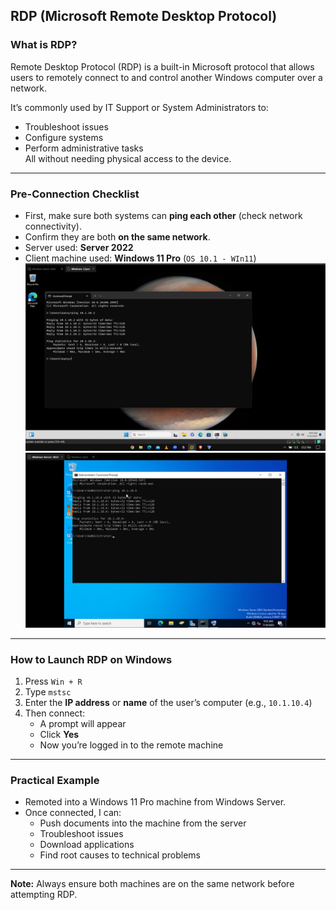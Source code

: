## RDP (Microsoft Remote Desktop Protocol)

### What is RDP?

Remote Desktop Protocol (RDP) is a built-in Microsoft protocol that allows users to remotely connect to and control another Windows computer over a network.  

It’s commonly used by IT Support or System Administrators to:
- Troubleshoot issues
- Configure systems  
- Perform administrative tasks  
All without needing physical access to the device.

---
### Pre-Connection Checklist
- First, make sure both systems can **ping each other** (check network connectivity).
- Confirm they are both **on the same network**.
- Server used: **Server 2022**
- Client machine used: **Windows 11 Pro** (`OS 10.1 - WIn11`)
![Screenshot](images/screenshot352.jpg)
![Screenshot](images/screenshot353.jpg)

---
### How to Launch RDP on Windows
1. Press `Win + R`
2. Type `mstsc`
3. Enter the **IP address** or **name** of the user’s computer (e.g., `10.1.10.4`)
4. Then connect:
   - A prompt will appear
   - Click **Yes**
   - Now you’re logged in to the remote machine
---
### Practical Example

- Remoted into a Windows 11 Pro machine from Windows Server.
- Once connected, I can:
  - Push documents into the machine from the server
  - Troubleshoot issues
  - Download applications
  - Find root causes to technical problems
---
**Note:** Always ensure both machines are on the same network before attempting RDP.
